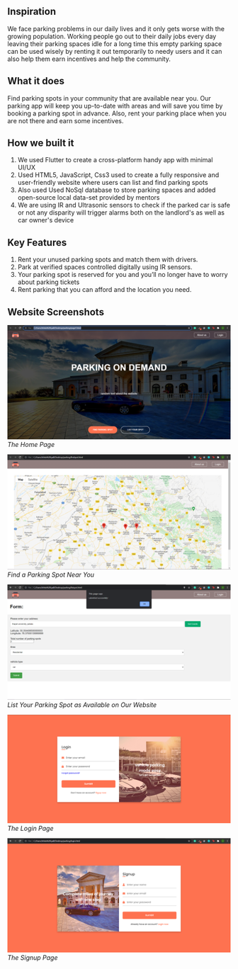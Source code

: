 ## Inspiration
We face parking problems in our daily lives and it only gets worse with the growing population. Working people go out to their daily jobs every day leaving their parking spaces idle for a long time this empty parking space can be used wisely by renting it out temporarily to needy users and it can also help them earn incentives and help the community.

## What it does
Find parking spots in your community that are available near you. Our parking app will keep you up-to-date with areas and will save you time by booking a parking spot in advance. Also, rent your parking place when you are not there and earn some incentives.

## How we built it
1. We used Flutter to create a cross-platform handy app with minimal UI/UX
2. Used HTML5, JavaScript, Css3 used to create a fully responsive and user-friendly website where users can list and find parking spots
3. Also used Used NoSql database to store parking spaces and added open-source local data-set provided by mentors
5. We are using IR and Ultrasonic sensors to check if the parked car is safe or not any disparity will trigger alarms both on the landlord's as well as car owner's device

## Key Features
1. Rent your unused parking spots and match them with drivers.
2. Park at verified spaces controlled digitally using IR sensors.
3. Your parking spot is reserved for you and you’ll no longer have to worry about parking tickets
4. Rent parking that you can afford and the location you need.

## Website Screenshots

![Home Page](https://github.com/ishita-lyall/parking_shybois/blob/master/screenshots/homepage.png)
*The Home Page*

![Find spot](https://github.com/ishita-lyall/parking_shybois/blob/master/screenshots/findspot.png)
*Find a Parking Spot Near You*

![List Spot](https://github.com/ishita-lyall/parking_shybois/blob/master/screenshots/listspot.png)
*List Your Parking Spot as Available on Our Website*

![login](https://github.com/ishita-lyall/parking_shybois/blob/master/screenshots/login.png)
*The Login Page*

![Signup](https://github.com/ishita-lyall/parking_shybois/blob/master/screenshots/signup.png)
*The Signup Page*


